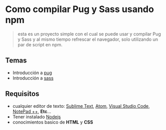 # Como compilar Pug y Sass usando npm

> esta es un proyecto simple con el cual se puede usar y compilar Pug y Sass y al mismo tiempo refrescar el navegador, solo utilizando un par de script en npm.

## Temas
- Introducción a [pug](https://pugjs.org/api/getting-started.html)
- Introducción a [sass](https://sass-lang.com/)

## Requisitos

- cualquier editor de texto: [Sublime Text](https://www.sublimetext.com/), [Atom](https://atom.io/), [Visual Studio Code](https://code.visualstudio.com/), [NotePad ++](https://notepad-plus-plus.org/), **Etc**...
- Tener instalado [Nodejs](https://nodejs.org/es/)
- conocimientos basico de **HTML** y **CSS**

